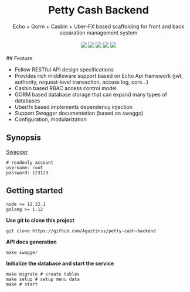 <h1 align="center">Petty Cash Backend</h1>

<div align="center">
 Echo + Gorm + Casbin + Uber-FX  based scaffolding for front and back separation management system
 
<br/>
<br/>

<div align=center>
<img src="https://img.shields.io/badge/golang-1.12-blue"/>
<img src="https://img.shields.io/badge/echo-4.2.2-lightBlue"/>
<img src="https://img.shields.io/badge/gorm-1.21.8-red"/>
<img src="https://img.shields.io/badge/casbin-2.26.0-brightgreen"/>
<img src="https://img.shields.io/badge/vue-2.6.12-green"/>
</div>

<br/>
</div>
## Feature

-   Follow RESTful API design specifications
-   Provides rich middleware support based on Echo Api framework (jwt, authority, request-level transaction, access log, cors...)
-   Casbin based RBAC access control model
-   GORM based database storage that can expand many types of databases
-   Uber/fx based implements dependency injection
-   Support Swagger documentation (based on swaggo)
-   Configuration, modularization

## Synopsis

[Swagger](http://localhost:2222/swagger/index.html)

```
# readonly account
username: root
password: 123123
```

## Getting started

```
node >= 12.22.1
golang >= 1.12
```

**Use git to clone this project**

```
git clone https://github.com/Aguztinus/petty-cash-backend
```

**API docs generation**

```
make swagger
```

**Initialize the database and start the service**

```
make migrate # create tables
make setup # setup menu data
make # start
```
